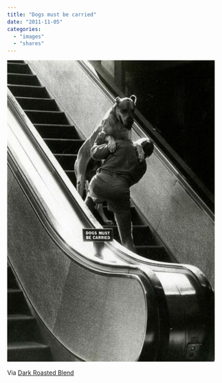 ```yaml
---
title: "Dogs must be carried"
date: "2011-11-05"
categories: 
  - "images"
  - "shares"
---
```


![](images/tumblr_ltw9o7DaaN1qz4vrlo1_500.jpg)

Via [Dark Roasted Blend](http://www.darkroastedblend.com/2011/10/its-dogs-life-funny-pics.html)
